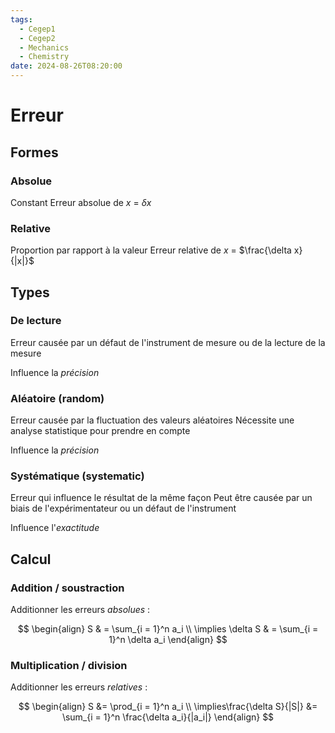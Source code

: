 ```yaml
---
tags:
  - Cegep1
  - Cegep2
  - Mechanics
  - Chemistry
date: 2024-08-26T08:20:00
---
```


# Erreur

## Formes

### Absolue

Constant
Erreur absolue de $x$ = $\delta x$

### Relative

Proportion par rapport à la valeur
Erreur relative de $x$ = $\frac{\delta x}{|x|}$

## Types

### De lecture

Erreur causée par un défaut de l'instrument de mesure ou de la lecture de la mesure

Influence la *précision*

### Aléatoire (random)

Erreur causée par la fluctuation des valeurs aléatoires
Nécessite une analyse statistique pour prendre en compte

Influence la *précision*

### Systématique (systematic)

Erreur qui influence le résultat de la même façon
Peut être causée par un biais de l'expérimentateur ou un défaut de l'instrument

Influence l'*exactitude*

## Calcul

### Addition / soustraction

Additionner les erreurs *absolues* :

$$
\begin{align}
S & = \sum_{i = 1}^n a_i \\
\implies \delta S & = \sum_{i = 1}^n \delta a_i
\end{align}
$$

### Multiplication / division

Additionner les erreurs *relatives* :

$$
\begin{align}
S &= \prod_{i = 1}^n a_i \\
\implies\frac{\delta S}{|S|} &= \sum_{i = 1}^n \frac{\delta a_i}{|a_i|}
\end{align}
$$

